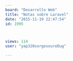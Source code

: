 ```yaml
---
board: "Desarrollo Web"
title: "Notas sobre Laravel"
date: "2015-11-19 22:47:54"
id: 1995



views: 114
user: "yap320sorgesoureDug"

---
```

